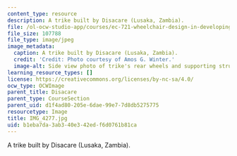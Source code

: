 ```yaml
---
content_type: resource
description: A trike built by Disacare (Lusaka, Zambia).
file: /ol-ocw-studio-app/courses/ec-721-wheelchair-design-in-developing-countries-spring-2009/b1eba7da3ab340e342edf6d0761b81ca_IMG_4277.jpg
file_size: 107788
file_type: image/jpeg
image_metadata:
  caption: A trike built by Disacare (Lusaka, Zambia).
  credit: 'Credit: Photo courtesy of Amos G. Winter.'
  image-alt: Side view photo of trike's rear wheels and supporting structure.
learning_resource_types: []
license: https://creativecommons.org/licenses/by-nc-sa/4.0/
ocw_type: OCWImage
parent_title: Disacare
parent_type: CourseSection
parent_uid: d1f4ad80-205e-6dae-99e7-7d8db5275775
resourcetype: Image
title: IMG_4277.jpg
uid: b1eba7da-3ab3-40e3-42ed-f6d0761b81ca
---
```

A trike built by Disacare (Lusaka, Zambia).